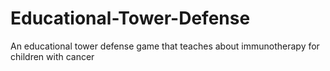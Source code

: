 # Educational-Tower-Defense
 An educational tower defense game that teaches about immunotherapy for children with cancer
